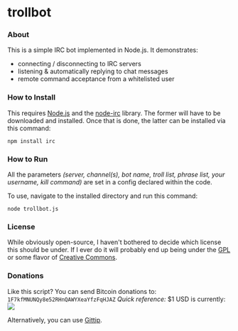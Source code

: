 trollbot
========

### About ###
This is a simple IRC bot implemented in Node.js.  It demonstrates: 

  - connecting / disconnecting to IRC servers
  - listening & automatically replying to chat messages
  - remote command acceptance from a whitelisted user

### How to Install ###
This requires [Node.js] and the [node-irc] library.
The former will have to be downloaded and installed.
Once that is done, the latter can be installed via this command:
    
	npm install irc 

[Node.js]: http://nodejs.org/
[node-irc]: https://github.com/martynsmith/node-irc

### How to Run ###
All the parameters *(server, channel(s), bot name, troll list, phrase list, your username, kill command)* are set in a config declared within the code.

To use, navigate to the installed directory and run this command:

	node trollbot.js
	
### License ###
While obviously open-source, I haven't bothered to decide which license this should be under.  If I ever do it will probably end up being under the [GPL] or some flavor of [Creative Commons].

[GPL]: http://www.gnu.org/licenses/licenses.html
[Creative Commons]: http://creativecommons.org/licenses/


### Donations ###
Like this script?  You can send Bitcoin donations to: `1F7kfMNUNQy8e52RHnQAWYXeaYfzFqHJAZ`
*Quick reference:* $1 USD is currently: <img src="http://btcticker.appspot.com/mtgox/1.00usd.png">

Alternatively, you can use [Gittip](https://www.gittip.com/Wingman4l7/).